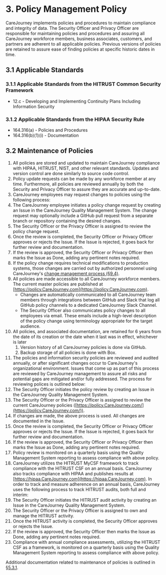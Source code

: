 # 3. Policy Management Policy

CareJourney implements policies and procedures to maintain compliance and integrity of data. The Security Officer and Privacy Officer are responsible for maintaining policies and procedures and assuring all CareJourney workforce members, business associates, customers, and partners are adherent to all applicable policies. Previous versions of policies are retained to assure ease of finding policies at specific historic dates in time.

## 3.1 Applicable Standards

### 3.1.1 Applicable Standards from the HITRUST Common Security Framework

* 12.c - Developing and Implementing Continuity Plans Including Information Security

### 3.1.2 Applicable Standards from the HIPAA Security Rule

* 164.316(a) - Policies and Procedures
* 164.316(b)(1)(i) - Documentation

## 3.2 Maintenance of Policies

1. All policies are stored and updated to maintain CareJourney compliance with HIPAA, HITRUST, NIST, and other relevant standards. Updates and version control are done similarly to source code control.
2. Policy update requests can be made by any workforce member at any time. Furthermore, all policies are reviewed annually by both the Security and Privacy Officer to assure they are accurate and up-to-date.
3. CareJourney employees may request changes to policies using the following process:
  1. The CareJourney employee initiates a policy change request by creating an Issue in the CareJourney Quality Management System. The change request may optionally include a GitHub pull request from a separate branch or repository containing the desired changes.
  2. The Security Officer or the Privacy Officer is assigned to review the policy change request.
  3. Once the review is completed, the Security Officer or Privacy Officer approves or rejects the Issue. If the Issue is rejected, it goes back for further review and documentation.
  4. If the review is approved, the Security Officer or Privacy Officer then marks the Issue as Done, adding any pertinent notes required.
  5. If the policy change requires technical modifications to production systems, those changes are carried out by authorized personnel using CareJourney's [change management process (§9.4)](#9.4-changing-existing-systems).
4. All policies are made accessible to all CareJourney workforce members. The current master policies are published at [https://policy.CareJourney.com](https://policy.CareJourney.com).
   * Changes are automatically communicated to all CareJourney team members through integrations between GitHub and Slack that log all GitHub policy channels to a dedicated CareJourney Slack Channel.
   * The Security Officer also communicates policy changes to all employees via email. These emails include a high-level description of the policy change using terminology appropriate for the target audience.
5. All policies, and associated documentation, are retained for 6 years from the date of its creation or the date when it last was in effect, whichever is later
   1. Version history of all CareJourney policies is done via GitHub.
   2. Backup storage of all policies is done with Box.
6. The policies and information security policies are reviewed and audited annually, or after significant changes occur to CareJourney's organizational environment. Issues that come up as part of this process are reviewed by CareJourney management to assure all risks and potential gaps are mitigated and/or fully addressed. The process for reviewing polices is outlined below:
  1. The Security Officer initiates the policy review by creating an Issue in the CareJourney Quality Management System.
  2. The Security Officer or the Privacy Officer is assigned to review the current CareJourney policies ([https://policy.CareJourney.com/](https://policy.CareJourney.com/)).
  3. If changes are made, the above process is used. All changes are documented in the Issue.
  4. Once the review is completed, the Security Officer or Privacy Officer approves or rejects the Issue. If the Issue is rejected, it goes back for further review and documentation.
  5. If the review is approved, the Security Officer or Privacy Officer then marks the Issue as Done, adding any pertinent notes required.
  6. Policy review is monitored on a quarterly basis using the Quality Management System reporting to assess compliance with above policy.
7. CareJourney utilizes the HITRUST MyCSF framework to track compliance with the HITRUST CSF on an annual basis. CareJourney also tracks compliance with HIPAA and publishes results at [https://hipaa.CareJourney.com](https://hipaa.CareJourney.com). In order to track and measure adherence on an annual basis, CareJourney uses the following process to track HITRUST audits, both full and interim:
  1. The Security Officer initiates the HITRUST audit activity by creating an Issue in the CareJourney Quality Management System.
  2. The Security Officer or the Privacy Officer is assigned to own and manage the HITRUST activity.
  3. Once the HITRUST activity is completed, the Security Officer approves or rejects the Issue.
  5. If the review is approved, the Security Officer then marks the Issue as Done, adding any pertinent notes required.
  6. Compliance with annual compliance assessments, utilizing the HITRUST CSF as a framework, is monitored on a quarterly basis using the Quality Management System reporting to assess compliance with above policy.

Additional documentation related to maintenance of policies is outlined in [§5.3.1](#5.3-security-officer).
